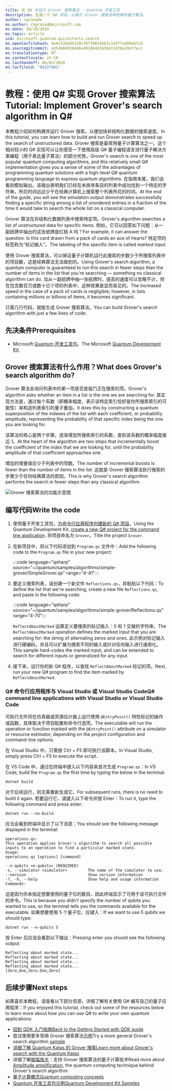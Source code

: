 ```yaml
---
title: 在 Q# 中运行 Grover 搜索算法 - Quantum 开发工具
description: 生成一个 Q# 项目，以展示 Grover 搜索这种经典的量子算法。
author: cgranade
ms.author: chgranad@microsoft.com
ms.date: 10/19/2019
ms.topic: article
uid: microsoft.quantum.quickstarts.search
ms.openlocfilehash: 9e4c53b4d5159cf07f0654603c1d477ad09eb7c6
ms.sourcegitcommit: a35498492044be4018b4d1b3b611d70a20e77ecc
ms.translationtype: HT
ms.contentlocale: zh-CN
ms.lasthandoff: 06/03/2020
ms.locfileid: "84327401"
---
```

# <a name="tutorial-implement-grovers-search-algorithm-in-q"></a><span data-ttu-id="bc68d-103">教程：使用 Q\# 实现 Grover 搜索算法</span><span class="sxs-lookup"><span data-stu-id="bc68d-103">Tutorial: Implement Grover's search algorithm in Q\#</span></span>

<span data-ttu-id="bc68d-104">本教程介绍如何构建并运行 Grover 搜索，以便加快非结构化数据的搜索速度。</span><span class="sxs-lookup"><span data-stu-id="bc68d-104">In this tutorial, you can learn how to build and run Grover search to speed up the search of unstructured data.</span></span>  <span data-ttu-id="bc68d-105">Grover 搜索是最常用量子计算算法之一。这个相对较小的 Q# 实现可以让你感受一下使用高级 Q# 量子编程语言进行量子解决方案编程（用于表达量子算法）的部分优势。</span><span class="sxs-lookup"><span data-stu-id="bc68d-105">Grover's search is one of the most popular quantum computing algorithms, and this relatively small Q# implementation gives you a sense of some of the advantages of programming quantum solutions with a high-level Q# quantum programming language to express quantum algorithms.</span></span>  <span data-ttu-id="bc68d-106">在指南末尾，我们会看到模拟输出。该输出表明我们已经在未排序条目的列表中成功找到一个特定的字符串，所花时间远远少于在经典计算机上搜索整个列表所花的时间。</span><span class="sxs-lookup"><span data-stu-id="bc68d-106">At the end of the guide, you will see the simulation output demonstrates successfully finding a specific string among a list of unordered entries in a fraction of the time it would take to search the whole list on a classical computer.</span></span>

<span data-ttu-id="bc68d-107">Grover 算法在非结构化数据列表中搜索特定项。</span><span class="sxs-lookup"><span data-stu-id="bc68d-107">Grover's algorithm searches a list of unstructured data for specific items.</span></span> <span data-ttu-id="bc68d-108">例如，它可以回答如下问题：从一副纸牌中抽出的这张纸牌是红桃 A 吗？</span><span class="sxs-lookup"><span data-stu-id="bc68d-108">For example, it can answer the question: Is this card drawn from a pack of cards an ace of hearts?</span></span> <span data-ttu-id="bc68d-109">特定项的标签称为“标记输入”。</span><span class="sxs-lookup"><span data-stu-id="bc68d-109">The labeling of the specific item is called _marked input_.</span></span>

<span data-ttu-id="bc68d-110">使用 Grover 搜索算法，可以保证量子计算机运行此搜索的步数少于所搜索列表中的项目数，这是经典算法无法做到的。</span><span class="sxs-lookup"><span data-stu-id="bc68d-110">Using Grover's search algorithm, a quantum computer is guaranteed to run this search in fewer steps than the number of items in the list that you're searching — something no classical algorithm can do.</span></span> <span data-ttu-id="bc68d-111">当从一副纸牌中抽一张纸牌时，提高的速度可以忽略不计，但在包含数百万或数十亿个项的列表中，这种效果是显而易见的。</span><span class="sxs-lookup"><span data-stu-id="bc68d-111">The increased speed in the case of a pack of cards is negligible; however, in lists containing millions or billions of items, it becomes significant.</span></span>

<span data-ttu-id="bc68d-112">只需几行代码，就能生成 Grover 搜索算法。</span><span class="sxs-lookup"><span data-stu-id="bc68d-112">You can build Grover's search algorithm with just a few lines of code.</span></span>

## <a name="prerequisites"></a><span data-ttu-id="bc68d-113">先决条件</span><span class="sxs-lookup"><span data-stu-id="bc68d-113">Prerequisites</span></span>

- <span data-ttu-id="bc68d-114">Microsoft [Quantum 开发工具包][install]。</span><span class="sxs-lookup"><span data-stu-id="bc68d-114">The Microsoft [Quantum Development Kit][install].</span></span>

## <a name="what-does-grovers-search-algorithm-do"></a><span data-ttu-id="bc68d-115">Grover 搜索算法有什么作用？</span><span class="sxs-lookup"><span data-stu-id="bc68d-115">What does Grover's search algorithm do?</span></span>

<span data-ttu-id="bc68d-116">Grover 算法会询问列表中的某一项是否是我门正在搜索的项。</span><span class="sxs-lookup"><span data-stu-id="bc68d-116">Grover's algorithm asks whether an item in a list is the one we are searching for.</span></span> <span data-ttu-id="bc68d-117">其实现方法是，通过每个系数（即概率幅度，表示该特定索引恰好是你所搜索索引的可能性）来构造列表索引的量子叠加。</span><span class="sxs-lookup"><span data-stu-id="bc68d-117">It does this by constructing a quantum superposition of the indexes of the list with each coefficient, or probability amplitude, representing the probability of that specific index being the one you are looking for.</span></span>

<span data-ttu-id="bc68d-118">该算法的核心是两个步骤，逐渐增加所搜索索引的系数，直到该系数的概率幅度接近 1。</span><span class="sxs-lookup"><span data-stu-id="bc68d-118">At the heart of the algorithm are two steps that incrementally boost the coefficient of the index that we are looking for, until the probability amplitude of that coefficient approaches one.</span></span>

<span data-ttu-id="bc68d-119">增加的增量值应少于列表中的项数。</span><span class="sxs-lookup"><span data-stu-id="bc68d-119">The number of incremental boosts is fewer than the number of items in the list.</span></span> <span data-ttu-id="bc68d-120">这就是 Grover 搜索算法执行搜索的步骤少于任何经典算法的原因。</span><span class="sxs-lookup"><span data-stu-id="bc68d-120">This is why Grover's search algorithm performs the search in fewer steps than any classical algorithm.</span></span>

![Grover 搜索算法的功能示意图](~/media/grover.png)

## <a name="write-the-code"></a><span data-ttu-id="bc68d-122">编写代码</span><span class="sxs-lookup"><span data-stu-id="bc68d-122">Write the code</span></span>

1. <span data-ttu-id="bc68d-123">使用量子开发工具包，[为命令行应用程序创建新的 Q# 项目](xref:microsoft.quantum.install.standalone)。</span><span class="sxs-lookup"><span data-stu-id="bc68d-123">Using the Quantum Development Kit, [create a new Q# project for the command line application](xref:microsoft.quantum.install.standalone).</span></span> <span data-ttu-id="bc68d-124">将项目命名为 `Grover`。</span><span class="sxs-lookup"><span data-stu-id="bc68d-124">Title the project `Grover`.</span></span>

1. <span data-ttu-id="bc68d-125">在新项目中，将以下代码添加到 `Program.qs` 文件中：</span><span class="sxs-lookup"><span data-stu-id="bc68d-125">Add the following code to the `Program.qs` file in your new project:</span></span>

    :::code language="qsharp" source="~/quantum/samples/algorithms/simple-grover/SimpleGrover.qs" range="4-41":::

1. <span data-ttu-id="bc68d-126">要定义搜索列表，请创建一个新文件 `Reflections.qs`，并粘贴以下代码：</span><span class="sxs-lookup"><span data-stu-id="bc68d-126">To define the list that we're searching, create a new file `Reflections.qs`, and paste in the following code:</span></span>

    :::code language="qsharp" source="~/quantum/samples/algorithms/simple-grover/Reflections.qs" range="4-70":::

    <span data-ttu-id="bc68d-127">`ReflectAboutMarked` 运算定义要搜索的标记输入：0 和 1 交替的字符串。</span><span class="sxs-lookup"><span data-stu-id="bc68d-127">The `ReflectAboutMarked` operation defines the marked input that you are searching for: the string of alternating zeros and ones.</span></span> <span data-ttu-id="bc68d-128">此示例对标记输入进行硬编码，并且可以扩展为搜索不同的输入或针对任何输入进行通用化。</span><span class="sxs-lookup"><span data-stu-id="bc68d-128">This sample hard-codes the marked input, and can be extended to search for different inputs or generalized for any input.</span></span>

1. <span data-ttu-id="bc68d-129">接下来，运行你的新 Q# 程序，以查找 `ReflectAboutMarked` 标记的项。</span><span class="sxs-lookup"><span data-stu-id="bc68d-129">Next, run your new Q# program to find the item marked by `ReflectAboutMarked`.</span></span>

### <a name="q-command-line-applications-with-visual-studio-or-visual-studio-code"></a><span data-ttu-id="bc68d-130">Q# 命令行应用程序与 Visual Studio 或 Visual Studio Code</span><span class="sxs-lookup"><span data-stu-id="bc68d-130">Q# command line applications with Visual Studio or Visual Studio Code</span></span>

<span data-ttu-id="bc68d-131">可执行文件将在仿真器或资源估计器上运行使用 `@EntryPoint()` 特性标记的操作或函数，具体取决于项目配置和命令行选项。</span><span class="sxs-lookup"><span data-stu-id="bc68d-131">The executable will run the operation or function marked with the `@EntryPoint()` attribute on a simulator or resource estimator, depending on the project configuration and command-line options.</span></span>

<span data-ttu-id="bc68d-132">在 Visual Studio 中，只需按 Ctrl + F5 即可执行该脚本。</span><span class="sxs-lookup"><span data-stu-id="bc68d-132">In Visual Studio, simply press Ctrl + F5 to execute the script.</span></span>

<span data-ttu-id="bc68d-133">在 VS Code 中，通过在终端中键入以下内容来首次生成 `Program.qs`：</span><span class="sxs-lookup"><span data-stu-id="bc68d-133">In VS Code, build the `Program.qs` the first time by typing the below in the terminal:</span></span>

```Command line
dotnet build
```

<span data-ttu-id="bc68d-134">对于后续运行，则无需重新生成它。</span><span class="sxs-lookup"><span data-stu-id="bc68d-134">For subsequent runs, there is no need to build it again.</span></span> <span data-ttu-id="bc68d-135">若要运行它，请键入以下命令并按 Enter：</span><span class="sxs-lookup"><span data-stu-id="bc68d-135">To run it, type the following command and press enter:</span></span>

```Command line
dotnet run --no-build
```

<span data-ttu-id="bc68d-136">应当会看到终端中显示了以下消息：</span><span class="sxs-lookup"><span data-stu-id="bc68d-136">You should see the following message displayed in the terminal:</span></span>

```
operations.qs:
This operation applies Grover's algorithm to search all possible inputs to an operation to find a particular marked state.
Usage:
operations.qs [options] [command]

--n-qubits <n-qubits> (REQUIRED)
-s, --simulator <simulator>         The name of the simulator to use.
--version                           Show version information
-?, -h, --help                      Show help and usage information
Commands:
```

<span data-ttu-id="bc68d-137">这是因为你未指定想要使用的量子位的数目，因此终端显示了可用于该可执行文件的命令。</span><span class="sxs-lookup"><span data-stu-id="bc68d-137">This is because you didn't specify the number of qubits you wanted to use, so the terminal tells you the commands available for the executable.</span></span> <span data-ttu-id="bc68d-138">如果想要使用 5 个量子位，应键入：</span><span class="sxs-lookup"><span data-stu-id="bc68d-138">If we want to use 5 qubits we should type:</span></span>

```Command line
dotnet run --n-qubits 5
```

<span data-ttu-id="bc68d-139">按 Enter 后应该会看到以下输出：</span><span class="sxs-lookup"><span data-stu-id="bc68d-139">Pressing enter you should see the following output:</span></span>

```
Reflecting about marked state...
Reflecting about marked state...
Reflecting about marked state...
Reflecting about marked state...
[Zero,One,Zero,One,Zero]
```

## <a name="next-steps"></a><span data-ttu-id="bc68d-140">后续步骤</span><span class="sxs-lookup"><span data-stu-id="bc68d-140">Next steps</span></span>

<span data-ttu-id="bc68d-141">如果喜欢本教程，请查看以下部分资源，详细了解有关使用 Q# 编写自己的量子应用程序：</span><span class="sxs-lookup"><span data-stu-id="bc68d-141">If you enjoyed this tutorial, check out some of the resources below to learn more about how you can use Q# to write your own quantum applications:</span></span>

- [<span data-ttu-id="bc68d-142">回到 QDK 入门指南</span><span class="sxs-lookup"><span data-stu-id="bc68d-142">Back to the Getting Started with QDK guide</span></span>](xref:microsoft.quantum.welcome)
- <span data-ttu-id="bc68d-143">尝试使用更多常用 Grover 搜索算法[示例](https://github.com/microsoft/Quantum/tree/master/samples/algorithms/database-search)</span><span class="sxs-lookup"><span data-stu-id="bc68d-143">Try a more general Grover's search algorithm [sample](https://github.com/microsoft/Quantum/tree/master/samples/algorithms/database-search)</span></span>
- [<span data-ttu-id="bc68d-144">详细了解 Quantum Katas 的 Grover 搜索</span><span class="sxs-lookup"><span data-stu-id="bc68d-144">Learn more about Grover's search with the Quantum Katas</span></span>](xref:microsoft.quantum.overview.katas)
- <span data-ttu-id="bc68d-145">详细了解[振幅放大][amplitude-amplification]：支持 Grover 搜索算法的量子计算技术</span><span class="sxs-lookup"><span data-stu-id="bc68d-145">Read more about [Amplitude amplification][amplitude-amplification], the quantum computing technique behind Grover's search algorithm</span></span>
- [<span data-ttu-id="bc68d-146">量子计算概念</span><span class="sxs-lookup"><span data-stu-id="bc68d-146">Quantum computing concepts</span></span>](xref:microsoft.quantum.concepts.intro)
- [<span data-ttu-id="bc68d-147">Quantum 开发工具包示例</span><span class="sxs-lookup"><span data-stu-id="bc68d-147">Quantum Development Kit Samples</span></span>](https://docs.microsoft.com/samples/browse/?products=qdk)

<!-- LINKS -->

[install]: xref:microsoft.quantum.install
[amplitude-amplification]: xref:microsoft.quantum.libraries.standard.algorithms#amplitude-amplification
